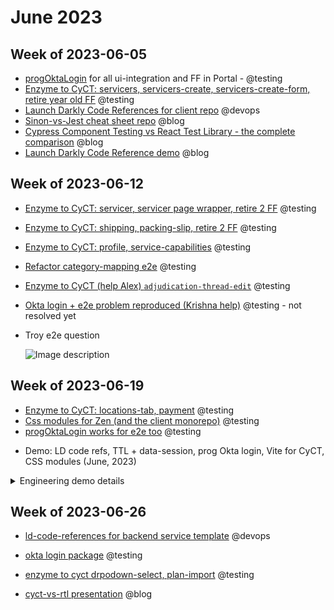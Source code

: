 # June 2023

## Week of 2023-06-05

- [progOktaLogin](https://github.com/helloextend/client/pull/6486) for all ui-integration and FF in Portal - @testing
- [Enzyme to CyCT: servicers, servicers-create, servicers-create-form, retire year old FF](https://github.com/helloextend/client/pull/6519) @testing
- [Launch Darkly Code References for client repo](https://github.com/helloextend/client/pull/6520) @devops
- [Sinon-vs-Jest cheat sheet repo](https://github.com/muratkeremozcan/sinon-vs-jest) @blog
- [Cypress Component Testing vs React Test Library - the complete comparison](https://dev.to/muratkeremozcan/cypress-component-testing-vs-react-test-library-the-complete-comparison-28gn) @blog
- [Launch Darkly Code Reference demo](https://www.youtube.com/watch?v=PD7x4X8Uo-E) @blog

## Week of 2023-06-12

- [Enzyme to CyCT: servicer, servicer page wrapper, retire 2 FF](https://github.com/helloextend/client/pull/6542) @testing

- [Enzyme to CyCT: shipping, packing-slip, retire 2 FF](https://github.com/helloextend/client/pull/6563) @testing

- [Enzyme to CyCT: profile, service-capabilities](https://github.com/helloextend/client/pull/6568) @testing

- [Refactor category-mapping e2e](https://github.com/helloextend/client/pull/6537) @testing

- [Enzyme to CyCT (help Alex) `adjudication-thread-edit`](https://github.com/helloextend/client/pull/6546) @testing

- [Okta login + e2e problem reproduced (Krishna help)](https://github.com/helloextend/client/pull/6501) @testing - not resolved yet

- Troy e2e question

  ![Image description](https://dev-to-uploads.s3.amazonaws.com/uploads/articles/iguf8fq4stxtzkul07c0.png)

## Week of 2023-06-19

- [Enzyme to CyCT: locations-tab, payment](https://github.com/helloextend/client/pull/6575) @testing
- [Css modules for Zen (and the client monorepo)](https://github.com/helloextend/client/pull/6577) @testing
- [progOktaLogin works for e2e too](https://github.com/helloextend/client/pull/6593) @testing

* Demo: LD code refs, TTL + data-session, prog Okta login, Vite for CyCT, CSS modules (June, 2023)

<details><summary>Engineering demo details</summary>

### How to take advantage of [Code references](https://docs.launchdarkly.com/home/code/github-actions/?q=github) in LaunchDarkly for easier flag cleanup _(services & apps)_

Links LD web interface to source code, for easier tracking & removal of flags

 [Createa a yml and run on push](https://github.com/helloextend/client/blob/main/.github/workflows/ld-code-refs.yml), only needs LD_Project_Key & LD_Auth_token

 Once done, it shows up in [LD web interface > Integrations](https://app.launchdarkly.com/portal/integrations).

For each flag, 2 sources of truth: [Code references](https://app.launchdarkly.com/portal/dev/features/servicing-integration-suite/code-refs) + IDE

 Filter dead flags: [filter LD flags without any code references](https://app.launchdarkly.com/portal/dev/features?codeReferences=false)

 Identify flags for removal

When to remove feature flags:

- It's been months
- The flag is On in production
- The flag's [Insights tab](https://app.launchdarkly.com/portal/production/features/servicers-list-optimizations/insights) shows less traffic

How to remove feature flags:

- We remove it from the code first ([example](https://app.launchdarkly.com/portal/dev/features/servicers-list-optimizations/code-refs))
- Then, we have to wait until our flag-removal-PR makes its way to Prod
- Finally, we can archive the flag

Setup demo https://www.youtube.com/watch?v=PD7x4X8Uo-E

### How to use TTL (time to live) effectively with data session for faster e2e _(services & apps)_

TTL: no more need to clean up Stores, Products, Contracts, Conversations (thanks to Jesse!)

`data-session`: create them once & reuse everywhere

TLL & `data-session` are already in test package

No need to cleanup, & start using common session names with the `maybe` variant (check out [test-package-consumer repo](https://github.com/helloextend/test-package-consumer)):

![image-20230622133449717](/Users/murat/Library/Application Support/typora-user-images/image-20230622133449717.png)

(demo)

Results: [TTL tests on test package consumer](https://github.com/helloextend/test-package-consumer/pull/205), 10/44 tests use `data-session`, 10% faster in CI (7 parallel), 15% faster locally



### Programmatic login with Okta, using data session _(portal, maybe merchants)_

Login once, never repeat login.

[Preserves login state via `data-session` ](https://github.com/helloextend/client/blob/main/apps/portal/cypress/support/commands/okta-prog-login.ts#L83) given email+role combo

```ts
// as admin, with admin email
cy.progOktaLogin()

// customize it (similar to scopedToken from cypress-auth)
cy.progOktaLogin({
  role: 'superadmin',
  email: 'your email'
  url: '/admin/plans'
})
```

(demo)

### Vite pilot for Component Testing in Zen and Portal for 9x startup speed _(portal & zen)_

Problem: CyCT initial startup time gets slower as we do more `faker` things.

(For e2e, we took care of it with [esbuild preprocessor](https://helloextend.atlassian.net/wiki/spaces/ENG/pages/1633386618/Improve+Cypress+e2e+test+latency+by+a+factor+of+20+Feb+2023) sped up startup by 20x this year)

```bash
# at Portal or Zen

yarn cy:open-ct # webpack
yarn cy:open-ct-vite # vite
```

With Vite we have 9x faster initial start

[known limitations](https://helloextend.atlassian.net/browse/DEVXTEST-1849): no mocking with `cy.stub` (FF tests), no `crypto` (Okta tests) - continuing collaboration with CyCT team

(video demo)

### [Css modules](https://github.com/helloextend/client/pull/6577) _(apps)_

`Object.assign` for CSS, allows to [compose css](https://github.com/helloextend/client/tree/ccb7fbf8fe215fcc12f777a7fb452aed7efe4426/packages/zen/src/components/css-modules-test)

Addresses 2 (future) problems with styled components - react server components & bundle size

Remember to add `"css.lint.validProperties": ["composes"]` to `settings.json` in VScode, or change the setting in your IDE of choice.

(demo)

Setup demo https://www.youtube.com/watch?v=q_yNHVMiNjg

Estimate is 1 hour per app/service folder, including CI execution.

Revert / opt out any time by commenting [out 1 line](https://github.com/helloextend/client/pull/5789/files#diff-d1336ebdd6377d5539a38b7ec507f9b1d233f24001c652e9ea267a14b122107fR20) (per deployment).

</details>



## Week of 2023-06-26

* [ld-code-references for backend service template](https://github.com/helloextend/backend-service-template/pull/339) @devops

* [okta login package](https://github.com/helloextend/client/pull/6632/files) @testing

* [enzyme to cyct drpodown-select, plan-import](https://github.com/helloextend/client/pull/6646) @testing

* [cyct-vs-rtl presentation](https://slides.com/muratozcan/cyct-vs-rtl) @blog

  

